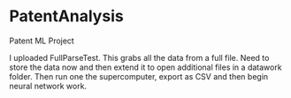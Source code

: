 # PatentAnalysis
Patent ML Project
 
 
I uploaded FullParseTest.
This grabs all the data from a full file.
Need to store the data now and then extend it to open additional files in a datawork folder.
Then run one the supercomputer, export as CSV and then begin neural network work.

